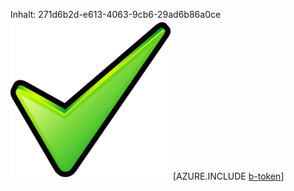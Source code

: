 Inhalt: 271d6b2d-e613-4063-9cb6-29ad6b86a0ce![Bild](f3b72ac4-d884-4ac7-b827-2f970a9884f7.png)
[AZURE.INCLUDE [b-token](66bb4e4f-db1b-4059-a2f2-8242a360301c.md)]
